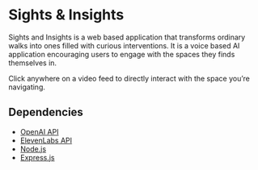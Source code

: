 # Sights & Insights 
Sights and Insights is a web based application that transforms ordinary walks into ones filled with curious interventions. It is a voice based AI application encouraging users to engage with the spaces they finds themselves in. 

Click anywhere on a video feed to directly interact with the space you’re navigating. 

## Dependencies 
* [OpenAI API]()
* [ElevenLabs API]()
* [Node.js](https://nodejs.org/)
* [Express.js](https://expressjs.com/)
